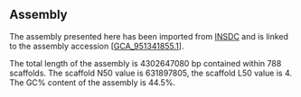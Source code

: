 **Assembly**
--------

The assembly presented here has been imported from [INSDC](http://www.insdc.org) and is linked to the assembly accession [[GCA\_951341855.1](http://www.ebi.ac.uk/ena/data/view/GCA_951341855.1)].

The total length of the assembly is 4302647080 bp contained within 788 scaffolds.
The scaffold N50 value is 631897805, the scaffold L50 value is 4.
The GC% content of the assembly is 44.5%.
